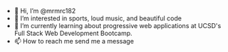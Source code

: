 - 👋 Hi, I’m @mrmrc182
- 👀 I’m interested in sports, loud music, and beautiful code
- 🌱 I’m currently learning about progressive web applications at UCSD's Full Stack Web Development Bootcamp.
- 📫 How to reach me send me a message

<!---
mrmrc182/mrmrc182 is a ✨ special ✨ repository because its `README.md` (this file) appears on your GitHub profile.
You can click the Preview link to take a look at your changes.
--->
